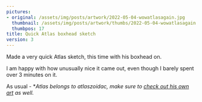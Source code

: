 ```yaml
---
pictures:
- original: /assets/img/posts/artwork/2022-05-04-wowatlasagain.jpg
  thumbnail: /assets/img/posts/artwork/thumbs/2022-05-04-wowatlasagain.jpg
  thumbpos: 17
title: Quick Atlas boxhead sketch
version: 3
---
```


Made a very quick Atlas sketch, this time with his boxhead on.

I am happy with how unusually nice it came out, even though I barely spent over 3 minutes on it.

As usual - **Atlas belongs to atlaszoidac, make sure to [check out his own art](https://twitter.com/atlaszoidac) as well.*
